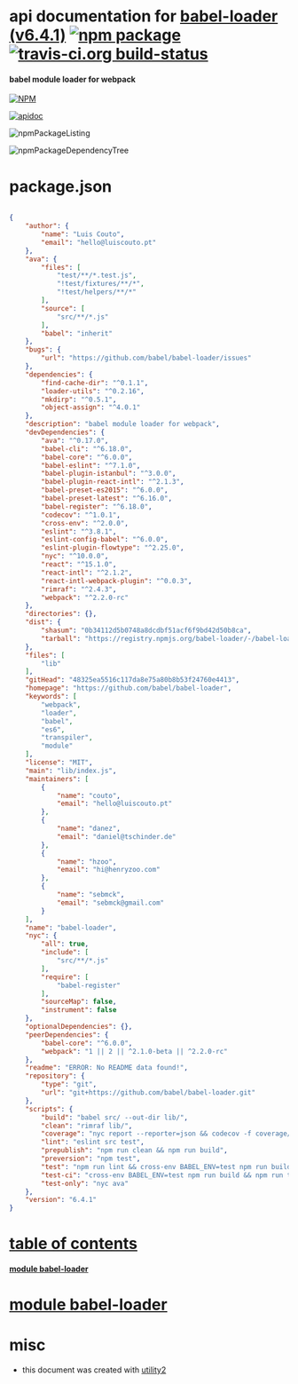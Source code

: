 # api documentation for  [babel-loader (v6.4.1)](https://github.com/babel/babel-loader)  [![npm package](https://img.shields.io/npm/v/npmdoc-babel-loader.svg?style=flat-square)](https://www.npmjs.org/package/npmdoc-babel-loader) [![travis-ci.org build-status](https://api.travis-ci.org/npmdoc/node-npmdoc-babel-loader.svg)](https://travis-ci.org/npmdoc/node-npmdoc-babel-loader)
#### babel module loader for webpack

[![NPM](https://nodei.co/npm/babel-loader.png?downloads=true)](https://www.npmjs.com/package/babel-loader)

[![apidoc](https://npmdoc.github.io/node-npmdoc-babel-loader/build/screenCapture.buildNpmdoc.browser.%252Fhome%252Ftravis%252Fbuild%252Fnpmdoc%252Fnode-npmdoc-babel-loader%252Ftmp%252Fbuild%252Fapidoc.html.png)](https://npmdoc.github.io/node-npmdoc-babel-loader/build/apidoc.html)

![npmPackageListing](https://npmdoc.github.io/node-npmdoc-babel-loader/build/screenCapture.npmPackageListing.svg)

![npmPackageDependencyTree](https://npmdoc.github.io/node-npmdoc-babel-loader/build/screenCapture.npmPackageDependencyTree.svg)



# package.json

```json

{
    "author": {
        "name": "Luis Couto",
        "email": "hello@luiscouto.pt"
    },
    "ava": {
        "files": [
            "test/**/*.test.js",
            "!test/fixtures/**/*",
            "!test/helpers/**/*"
        ],
        "source": [
            "src/**/*.js"
        ],
        "babel": "inherit"
    },
    "bugs": {
        "url": "https://github.com/babel/babel-loader/issues"
    },
    "dependencies": {
        "find-cache-dir": "^0.1.1",
        "loader-utils": "^0.2.16",
        "mkdirp": "^0.5.1",
        "object-assign": "^4.0.1"
    },
    "description": "babel module loader for webpack",
    "devDependencies": {
        "ava": "^0.17.0",
        "babel-cli": "^6.18.0",
        "babel-core": "^6.0.0",
        "babel-eslint": "^7.1.0",
        "babel-plugin-istanbul": "^3.0.0",
        "babel-plugin-react-intl": "^2.1.3",
        "babel-preset-es2015": "^6.0.0",
        "babel-preset-latest": "^6.16.0",
        "babel-register": "^6.18.0",
        "codecov": "^1.0.1",
        "cross-env": "^2.0.0",
        "eslint": "^3.8.1",
        "eslint-config-babel": "^6.0.0",
        "eslint-plugin-flowtype": "^2.25.0",
        "nyc": "^10.0.0",
        "react": "^15.1.0",
        "react-intl": "^2.1.2",
        "react-intl-webpack-plugin": "^0.0.3",
        "rimraf": "^2.4.3",
        "webpack": "^2.2.0-rc"
    },
    "directories": {},
    "dist": {
        "shasum": "0b34112d5b0748a8dcdbf51acf6f9bd42d50b8ca",
        "tarball": "https://registry.npmjs.org/babel-loader/-/babel-loader-6.4.1.tgz"
    },
    "files": [
        "lib"
    ],
    "gitHead": "48325ea5516c117da8e75a80b8b53f24760e4413",
    "homepage": "https://github.com/babel/babel-loader",
    "keywords": [
        "webpack",
        "loader",
        "babel",
        "es6",
        "transpiler",
        "module"
    ],
    "license": "MIT",
    "main": "lib/index.js",
    "maintainers": [
        {
            "name": "couto",
            "email": "hello@luiscouto.pt"
        },
        {
            "name": "danez",
            "email": "daniel@tschinder.de"
        },
        {
            "name": "hzoo",
            "email": "hi@henryzoo.com"
        },
        {
            "name": "sebmck",
            "email": "sebmck@gmail.com"
        }
    ],
    "name": "babel-loader",
    "nyc": {
        "all": true,
        "include": [
            "src/**/*.js"
        ],
        "require": [
            "babel-register"
        ],
        "sourceMap": false,
        "instrument": false
    },
    "optionalDependencies": {},
    "peerDependencies": {
        "babel-core": "^6.0.0",
        "webpack": "1 || 2 || ^2.1.0-beta || ^2.2.0-rc"
    },
    "readme": "ERROR: No README data found!",
    "repository": {
        "type": "git",
        "url": "git+https://github.com/babel/babel-loader.git"
    },
    "scripts": {
        "build": "babel src/ --out-dir lib/",
        "clean": "rimraf lib/",
        "coverage": "nyc report --reporter=json && codecov -f coverage/coverage-final.json",
        "lint": "eslint src test",
        "prepublish": "npm run clean && npm run build",
        "preversion": "npm test",
        "test": "npm run lint && cross-env BABEL_ENV=test npm run build && npm run test-only",
        "test-ci": "cross-env BABEL_ENV=test npm run build && npm run test-only",
        "test-only": "nyc ava"
    },
    "version": "6.4.1"
}
```



# <a name="apidoc.tableOfContents"></a>[table of contents](#apidoc.tableOfContents)

#### [module babel-loader](#apidoc.module.babel-loader)



# <a name="apidoc.module.babel-loader"></a>[module babel-loader](#apidoc.module.babel-loader)



# misc
- this document was created with [utility2](https://github.com/kaizhu256/node-utility2)
